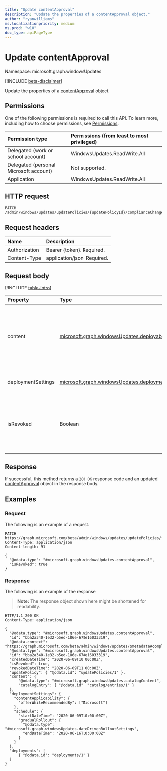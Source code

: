 ```yaml
---
title: "Update contentApproval"
description: "Update the properties of a contentApproval object."
author: "ryanwilliams"
ms.localizationpriority: medium
ms.prod: "w10"
doc_type: apiPageType
---
```


# Update contentApproval
Namespace: microsoft.graph.windowsUpdates

[!INCLUDE [beta-disclaimer](../../includes/beta-disclaimer.md)]

Update the properties of a [contentApproval](../resources/windowsupdates-contentapproval.md) object.

## Permissions
One of the following permissions is required to call this API. To learn more, including how to choose permissions, see [Permissions](/graph/permissions-reference).

|Permission type|Permissions (from least to most privileged)|
|:---|:---|
|Delegated (work or school account)|WindowsUpdates.ReadWrite.All|
|Delegated (personal Microsoft account)|Not supported.|
|Application|WindowsUpdates.ReadWrite.All|

## HTTP request

<!-- {
  "blockType": "ignored"
}
-->
``` http
PATCH /admin/windows/updates/updatePolicies/{updatePolicyId}/complianceChanges/{complianceChangeId}
```

## Request headers
|Name|Description|
|:---|:---|
|Authorization|Bearer {token}. Required.|
|Content-Type|application/json. Required.|

## Request body
[!INCLUDE [table-intro](../../includes/update-property-table-intro.md)]


|Property|Type|Description|
|:---|:---|:---|
|content|[microsoft.graph.windowsUpdates.deployableContent](../resources/windowsupdates-deployablecontent.md)|Specifies what content to deploy. Deployable content should be provided as one of the following derived types: [catalogContent](../resources/windowsupdates-catalogcontent.md)|
|deploymentSettings|[microsoft.graph.windowsUpdates.deploymentSettings](../resources/windowsupdates-deploymentsettings.md)|Settings governing how to deploy **content**.|
|isRevoked|Boolean|Set to **true** to revoke the change and prevent further application. Revoking a compliance change is a final action.|



## Response

If successful, this method returns a `200 OK` response code and an updated [contentApproval](../resources/windowsupdates-contentapproval.md) object in the response body.

## Examples

### Request
The following is an example of a request.
<!-- {
  "blockType": "request",
  "name": "update_contentapproval"
}
-->
``` http
PATCH https://graph.microsoft.com/beta/admin/windows/updates/updatePolicies/{updatePolicyId}/complianceChanges/{complianceChangeId}
Content-Type: application/json
Content-length: 91

{
  "@odata.type": "#microsoft.graph.windowsUpdates.contentApproval",
  "isRevoked": true
}
```


### Response
The following is an example of the response
>**Note:** The response object shown here might be shortened for readability.
<!-- {
  "blockType": "response",
  "truncated": true
}
-->
``` http
HTTP/1.1 200 OK
Content-Type: application/json

{
  "@odata.type": "#microsoft.graph.windowsUpdates.contentApproval",
  "id": "bba2a340-1e32-b5ed-186e-678e16033319",
  "@odata.context": "https://graph.microsoft.com/beta/admin/windows/updates/$metadata#complianceChange/$entity",
  "@odata.type": "#microsoft.graph.windowsUpdates.contentApproval",
  "id": "bba2a340-1e32-b5ed-186e-678e16033319",
  "createdDateTime": "2020-06-09T10:00:00Z",
  "isRevoked": true,
  "revokedDateTime": "2020-06-09T11:00:00Z",
  "updatePolicy": { "@odata.id": "updatePolicies/1" },
  "content": {
      "@odata.type": "#microsoft.graph.windowsUpdates.catalogContent",
      "catalogEntry": { "@odata.id": "catalog/entries/1" }
  },
  "deploymentSettings": {
    "contentApplicability": {
      "offerWhileRecommendedBy": ["Microsoft"]
    },
    "schedule": {
      "startDateTime": "2020-06-09T10:00:00Z",
      "gradualRollout": {
        "@odata.type": "#microsoft.graph.windowsUpdates.dateDrivenRolloutSettings",
        "endDateTime": "2020-06-16T10:00:00Z"
      }
    }
  },
  "deployments": [
      { "@odata.id": "deployments/1" }
  ]
}
```

